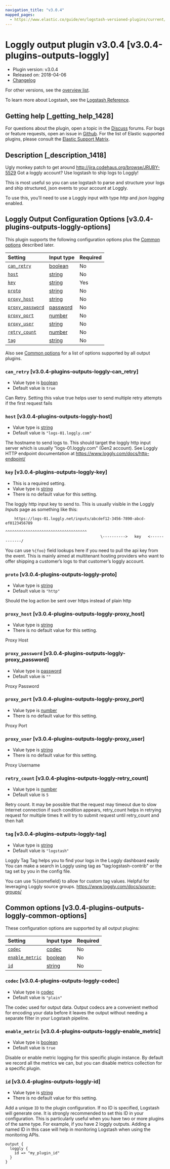 ```yaml
---
navigation_title: "v3.0.4"
mapped_pages:
  - https://www.elastic.co/guide/en/logstash-versioned-plugins/current/v3.0.4-plugins-outputs-loggly.html
---
```


# Loggly output plugin v3.0.4 [v3.0.4-plugins-outputs-loggly]

* Plugin version: v3.0.4
* Released on: 2018-04-06
* [Changelog](https://github.com/logstash-plugins/logstash-output-loggly/blob/v3.0.4/CHANGELOG.md)

For other versions, see the [overview list](output-loggly-index.md).

To learn more about Logstash, see the [Logstash Reference](https://www.elastic.co/guide/en/logstash/current/index.html).

## Getting help [_getting_help_1428]

For questions about the plugin, open a topic in the [Discuss](http://discuss.elastic.co) forums. For bugs or feature requests, open an issue in [Github](https://github.com/logstash-plugins/logstash-output-loggly). For the list of Elastic supported plugins, please consult the [Elastic Support Matrix](https://www.elastic.co/support/matrix#matrix_logstash_plugins).

## Description [_description_1418]

Ugly monkey patch to get around <http://jira.codehaus.org/browse/JRUBY-5529> Got a loggly account? Use logstash to ship logs to Loggly!

This is most useful so you can use logstash to parse and structure your logs and ship structured, json events to your account at Loggly.

To use this, you’ll need to use a Loggly input with type *http* and *json logging* enabled.

## Loggly Output Configuration Options [v3.0.4-plugins-outputs-loggly-options]

This plugin supports the following configuration options plus the [Common options](v3-0-4-plugins-outputs-loggly.md#v3.0.4-plugins-outputs-loggly-common-options) described later.

| Setting | Input type | Required |
| :- | :- | :- |
| [`can_retry`](v3-0-4-plugins-outputs-loggly.md#v3.0.4-plugins-outputs-loggly-can_retry) | [boolean](/lsr/value-types.md#boolean) | No |
| [`host`](v3-0-4-plugins-outputs-loggly.md#v3.0.4-plugins-outputs-loggly-host) | [string](/lsr/value-types.md#string) | No |
| [`key`](v3-0-4-plugins-outputs-loggly.md#v3.0.4-plugins-outputs-loggly-key) | [string](/lsr/value-types.md#string) | Yes |
| [`proto`](v3-0-4-plugins-outputs-loggly.md#v3.0.4-plugins-outputs-loggly-proto) | [string](/lsr/value-types.md#string) | No |
| [`proxy_host`](v3-0-4-plugins-outputs-loggly.md#v3.0.4-plugins-outputs-loggly-proxy_host) | [string](/lsr/value-types.md#string) | No |
| [`proxy_password`](v3-0-4-plugins-outputs-loggly.md#v3.0.4-plugins-outputs-loggly-proxy_password) | [password](/lsr/value-types.md#password) | No |
| [`proxy_port`](v3-0-4-plugins-outputs-loggly.md#v3.0.4-plugins-outputs-loggly-proxy_port) | [number](/lsr/value-types.md#number) | No |
| [`proxy_user`](v3-0-4-plugins-outputs-loggly.md#v3.0.4-plugins-outputs-loggly-proxy_user) | [string](/lsr/value-types.md#string) | No |
| [`retry_count`](v3-0-4-plugins-outputs-loggly.md#v3.0.4-plugins-outputs-loggly-retry_count) | [number](/lsr/value-types.md#number) | No |
| [`tag`](v3-0-4-plugins-outputs-loggly.md#v3.0.4-plugins-outputs-loggly-tag) | [string](/lsr/value-types.md#string) | No |

Also see [Common options](v3-0-4-plugins-outputs-loggly.md#v3.0.4-plugins-outputs-loggly-common-options) for a list of options supported by all output plugins.

### `can_retry` [v3.0.4-plugins-outputs-loggly-can_retry]

* Value type is [boolean](/lsr/value-types.md#boolean)
* Default value is `true`

Can Retry. Setting this value true helps user to send multiple retry attempts if the first request fails

### `host` [v3.0.4-plugins-outputs-loggly-host]

* Value type is [string](/lsr/value-types.md#string)
* Default value is `"logs-01.loggly.com"`

The hostname to send logs to. This should target the loggly http input server which is usually "logs-01.loggly.com" (Gen2 account). See Loggly HTTP endpoint documentation at <https://www.loggly.com/docs/http-endpoint/>

### `key` [v3.0.4-plugins-outputs-loggly-key]

* This is a required setting.
* Value type is [string](/lsr/value-types.md#string)
* There is no default value for this setting.

The loggly http input key to send to. This is usually visible in the Loggly *Inputs* page as something like this:

```
    https://logs-01.loggly.net/inputs/abcdef12-3456-7890-abcd-ef0123456789
                                          ^^^^^^^^^^^^^^^^^^^^^^^^^^^^^^^^^^^^
                                          \---------->   key   <-------------/
```

You can use `%{foo}` field lookups here if you need to pull the api key from the event. This is mainly aimed at multitenant hosting providers who want to offer shipping a customer’s logs to that customer’s loggly account.

### `proto` [v3.0.4-plugins-outputs-loggly-proto]

* Value type is [string](/lsr/value-types.md#string)
* Default value is `"http"`

Should the log action be sent over https instead of plain http

### `proxy_host` [v3.0.4-plugins-outputs-loggly-proxy_host]

* Value type is [string](/lsr/value-types.md#string)
* There is no default value for this setting.

Proxy Host

### `proxy_password` [v3.0.4-plugins-outputs-loggly-proxy_password]

* Value type is [password](/lsr/value-types.md#password)
* Default value is `""`

Proxy Password

### `proxy_port` [v3.0.4-plugins-outputs-loggly-proxy_port]

* Value type is [number](/lsr/value-types.md#number)
* There is no default value for this setting.

Proxy Port

### `proxy_user` [v3.0.4-plugins-outputs-loggly-proxy_user]

* Value type is [string](/lsr/value-types.md#string)
* There is no default value for this setting.

Proxy Username

### `retry_count` [v3.0.4-plugins-outputs-loggly-retry_count]

* Value type is [number](/lsr/value-types.md#number)
* Default value is `5`

Retry count. It may be possible that the request may timeout due to slow Internet connection if such condition appears, retry\_count helps in retrying request for multiple times It will try to submit request until retry\_count and then halt

### `tag` [v3.0.4-plugins-outputs-loggly-tag]

* Value type is [string](/lsr/value-types.md#string)
* Default value is `"logstash"`

Loggly Tag Tag helps you to find your logs in the Loggly dashboard easily You can make a search in Loggly using tag as "tag:logstash-contrib" or the tag set by you in the config file.

You can use %{somefield} to allow for custom tag values. Helpful for leveraging Loggly source groups. <https://www.loggly.com/docs/source-groups/>

## Common options [v3.0.4-plugins-outputs-loggly-common-options]

These configuration options are supported by all output plugins:

| Setting | Input type | Required |
| :- | :- | :- |
| [`codec`](v3-0-4-plugins-outputs-loggly.md#v3.0.4-plugins-outputs-loggly-codec) | [codec](/lsr/value-types.md#codec) | No |
| [`enable_metric`](v3-0-4-plugins-outputs-loggly.md#v3.0.4-plugins-outputs-loggly-enable_metric) | [boolean](/lsr/value-types.md#boolean) | No |
| [`id`](v3-0-4-plugins-outputs-loggly.md#v3.0.4-plugins-outputs-loggly-id) | [string](/lsr/value-types.md#string) | No |

### `codec` [v3.0.4-plugins-outputs-loggly-codec]

* Value type is [codec](/lsr/value-types.md#codec)
* Default value is `"plain"`

The codec used for output data. Output codecs are a convenient method for encoding your data before it leaves the output without needing a separate filter in your Logstash pipeline.

### `enable_metric` [v3.0.4-plugins-outputs-loggly-enable_metric]

* Value type is [boolean](/lsr/value-types.md#boolean)
* Default value is `true`

Disable or enable metric logging for this specific plugin instance. By default we record all the metrics we can, but you can disable metrics collection for a specific plugin.

### `id` [v3.0.4-plugins-outputs-loggly-id]

* Value type is [string](/lsr/value-types.md#string)
* There is no default value for this setting.

Add a unique `ID` to the plugin configuration. If no ID is specified, Logstash will generate one. It is strongly recommended to set this ID in your configuration. This is particularly useful when you have two or more plugins of the same type. For example, if you have 2 loggly outputs. Adding a named ID in this case will help in monitoring Logstash when using the monitoring APIs.

```
output {
  loggly {
    id => "my_plugin_id"
  }
}
```
